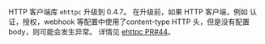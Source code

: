 HTTP 客户端库 `ehttpc` 升级到 0.4.7。
在升级前，如果 HTTP 客户端，例如 认证，授权，webhook 等配置中使用了content-type HTTP 头，但是没有配置 body，则可能会发生异常。
详情见 [ehttpc PR#44](https://github.com/emqx/ehttpc/pull/44)。
